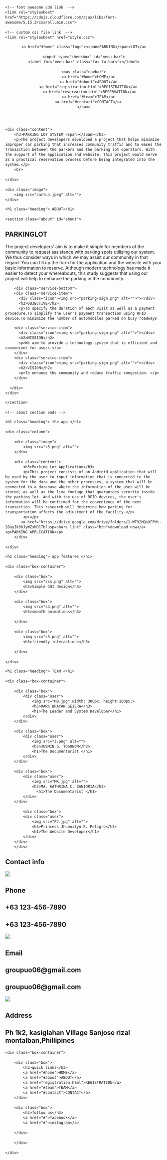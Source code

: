<!DOCTYPE html>
<html lang="en">
<head>
    <meta charset="UTF-8">
    <meta name="viewport" content="width=device-width, initial-scale=1.0">
    <title>PARKING LOT SITE</title>

    <!-- font awesome cdn link  -->
    <link rel="stylesheet" href="https://cdnjs.cloudflare.com/ajax/libs/font-awesome/5.15.3/css/all.min.css">

    <!-- custom css file link  -->
    <link rel="stylesheet" href="style.css">

</head>
<body>
    
<!-- header section starts  -->

<header>

    <a href="#home" class="logo"><span>PARKING</span>LOT</a>

    <input type="checkbox" id="menu-bar">
    <label for="menu-bar" class="fas fa-bars"></label>

    <nav class="navbar">
        <a href="#home">HOME</a>
        <a href="#about">ABOUT</a>
        <a href="registration.html">REGISTRATION</a>
         <a href="reservation.html">RESERVATION</a>
        <a href="#team">TEAM</a>
        <a href="#contact">CONTACT</a>
    </nav>

</header>

<!-- header section ends -->

<!-- home section starts  -->

<section class="home" id="home">

    <div class="content">
        <h3>PARKING LOT SYSTEM <span></span></h3>
        <p>The project developers developed a project that helps minimize improper car parking that increases community traffic and to eases the transaction between the parkers and the parking lot operators. With the support of the application and website, this project would serve as a practical reservation process before being integrated into the system.</p>
        <br>
        
    </div>

    <div class="image">
        <img src="cartun.jpeg" alt="">
    </div>

</section>

<!-- home section ends -->
  
<!-- about section start -->
  
    
    <h1 class="heading"> ABOUT</h1>

    <section class="about" id="about">
  <section id="services">
    <div class="services container">
      <div class="service-top">
        <h1 class="section-title">PARKING<span>L</span>OT</h1>
        <p>The project developers' aim is to make it simple for members of the community to request assistance with parking spots utilizing our system. We thus consider ways in which we may assist our community in that regard. You can fill up the form for the application and the website with your basic information to reserve. Although modern technology has made it easier to detect your whereabouts, this study suggests that using our project will help to enhance the parking in the community..</p>
      </div>
        
        <div class="service-bottom">
        <div class="service-item">
          <div class="icon"><img src="parking-sign.png" alt="">"></div>
          <h2>OBJECTIVE</h2>
          <p>To specify the duration of each visit as well as a payment procedure.To simplify the user's payment transaction using RFID device.To minimize the number of automobiles parked on busy roadways
</p>
        </div>
      
        <div class="service-item">
          <div class="icon"><img src="parking-sign.png" alt="">"></div>
          <h2>MISSION</h2>
          <p>We aim to provide a technology system that is efficient and convenient for users.</p>
        </div>
        <div class="service-item">
          <div class="icon"><img src="parking-sign.png" alt="">"></div>
          <h2>VISION</h2>
          <p>To enhance the community and reduce traffic congestion. </p>
        </div>
       
      </div>
    </div>
  </section>

    
    </section>
    
    <!-- about section ends -->
    
    
   <section class="app" id="app">

    <h1 class="heading"> the app </h1>

    <div class="column">

        <div class="image">
            <img src="s5.png" alt="">
        </div>

        <div class="content">
            <h3>Parking Lot Application</h3>
            <p>This project consists of an Android application that will be used by the user to input information that is connected to the system for the data and the other processes, a system that will be connected to a database where the information of the user will be stored, as well as the live footage that guarantees security inside the parking lot. And with the use of RFID devices, the user's information will be confirmed for the convenience of the next transaction. This research will determine how parking for transportation affects the adjustment of the facility.</p>
            <p></p>
           <a href="https://drive.google.com/drive/folders/1-WT92MQsXFPVt-28ayIk0bJyWZshD1Tb?usp=share_link" class="btn">download now</a><p>PARKING APPLICATION</p>
        </div>

    </div>

</section>


<!-- features section starts  -->

<section class="features" id="features">

    <h1 class="heading"> app features </h1>

    <div class="box-container">

        <div class="box">
            <img src="sss.png" alt="">
            <h3>Simple GUI design</h3>
        </div>

        <div class="box">
            <img src="s4.png" alt="">
            <h3>smooth animations</h3>
            
        </div>

        <div class="box">
            <img src="s3.png" alt="">
            <h3>friendly interactions</h3>
           
        </div>

    </div>

</section>

<!-- features section ends -->

<!-- team section start -->

<section class="team" id="team">

    <h1 class="heading"> TEAM </h1>

    <div class="box-container">

        <div class="box">
            <div class="user">
                <img src="MB.jpg" width: 300px; height:100px;>
                <h3>MARK BRAYAN SEJERA</h3>
                <h1>The Leader and System Developer</h1>
            </div>
        </div>

        <div class="box">
            <div class="user">
                <img src="J.png" alt="">
                <h3>JUSMIN G. TOGONON</h3>
                <h1>The Documentarist </h1>
            </div>
        </div>

        <div class="box">
            <div class="user">
                <img src="MK.jpg" alt="">
                <h3>MA. KATHRINA C. ZANIORIA</h3>
                  <h1>The Documentarist </h1>
            </div>
        </div>
            
            <div class="box">
            <div class="user">
                <img src="PJ.jpg" alt="">
                <h3>Princess Jhunnilyn E. Peligro</h3>
                <h1>The Website Developer</h1>
            </div>
        </div>
        </div>

</section>

<!-- team section ends -->


<!-- map section starts  -->
   
<!-- map section ends -->

<!-- Contact Section -->
  <section id="contact">
    <div class="contact container">
      <div>
        <h1 class="section-title">Contact <span>info</span></h1>
      </div>
      <div class="contact-items">
        <div class="contact-item">
          <div class="icon"><img src="https://img.icons8.com/bubbles/100/000000/phone.png" /></div>
          <div class="contact-info">
            <h1>Phone</h1>
            <h2> +63 123-456-7890</h2>
            <h2> +63 123-456-7890</h2>
          </div>
        </div>
        <div class="contact-item">
          <div class="icon"><img src="https://img.icons8.com/bubbles/100/000000/new-post.png" /></div>
          <div class="contact-info">
            <h1>Email</h1>
            <h2>groupuo06@gmail.com</h2>
            <h2>groupuo06@gmail.com</h2>
          </div>
        </div>
        <div class="contact-item">
          <div class="icon"><img src="https://img.icons8.com/bubbles/100/000000/map-marker.png" /></div>
          <div class="contact-info">
            <h1>Address</h1>
            <h2>Ph 1k2, kasiglahan Village Sanjose rizal montalban,Phillipines </h2>
          </div>
        </div>
      </div>
    </div>
  </section>
  <!-- End Contact Section -->

<!-- footer section starts  -->

<div class="footer">

    <div class="box-container">

        <div class="box">
            <h3>quick links</h3>
            <a href="#home">HOME</a>
            <a href="#about">ABOUT</a>
            <a href="registration.html">REGISTRATION</a>
            <a href="#team">TEAM</a>
            <a href="#contact">CONTACT</a>
        </div>

        <div class="box">
            <h3>follow us</h3>
            <a href="#">facebook</a>
            <a href="#">instagram</a>
           
        </div>

        </div>

    </div>

    


</body>
</html>
